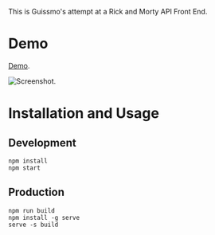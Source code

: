 This is Guissmo's attempt at a Rick and Morty API Front End.

# Demo

[Demo](https://rickandmorty.guissmo.com).

![Screenshot](https://imgur.com/a/XanOeBE.jpg).

# Installation and Usage

## Development

```
npm install
npm start
```

## Production

```
npm run build
npm install -g serve
serve -s build
```

